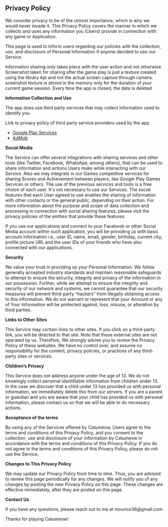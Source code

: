 <html>
<body>
<h2>Privacy Policy</h2>
<p>We consider privacy to be of the utmost importance, which is why we would never invade it. This Privacy Policy covers the manner in which we collects and uses any information you (Users) provide in connection with any  game or Application.</p>
<p>This page is used to inform users regarding our policies with the collection, use, and
    disclosure of Personal Information if anyone decided to use our Service.</p>
<p>Information sharing only takes place with the user action and not otherwise. Screenshot taken for sharing after the game play is just a texture created using the library Api and not the actual screen capture through camera. sceenshot texture is stored in the memory only for the duration of your current game session. Every time the app is closed, the data is deleted </p>

<p><strong>Information Collection and Use</strong></p>
<p>The app does use third party services that may collect information used to identify you.</p> 
<div><p>Link to privacy policy of third party service providers used by the app</p> 
  <ul>
    <li><a href="https://www.google.com/policies/privacy/" target="_blank">Google Play Services</a>
    </li> <li><a href="https://support.google.com/admob/answer/6128543?hl=en" target="_blank">AdMob</a></li></ul></div>

<p><strong>Social Media</strong></p>
<p>The Service can offer several integrations with sharing services and other tools (like Twitter, Facebook, WhatsApp, among others), that can be used to share information and actions Users make while interacting with our Service. Also we may integrate in our Games competitive services for sharing Scores and Achievement between players, like Google Play Games Services or others. The use of the previous services and tools is a free choice of each user. It's not necessary to use our Services. The social features that each User agreed to use enables the sharing of information with other contacts or the general public, depending on their action. For more information about the purpose and scope of data collection and processing in connection with social sharing features, please visit the privacy policies of the entities that provide these features.</p>
<p>If you use our applications and connect to your Facebook or other Social Media account within such application, you will be providing us with basic account information i.e., user ID, name, email, gender, birthday, current city, profile picture URL and the user IDs of your friends who have also connected with our applications.</p>


<p><strong>Security</strong></p>
<p> We value your trust in providing us your Personal Information. We follow generally accepted industry standards and maintain reasonable safeguards to attempt to ensure the security, integrity and privacy of the information in our possession. Further, while we attempt to ensure the integrity and security of our network and systems, we cannot guarantee that our security measures will prevent third-party “hackers” from illegally obtaining access to this information. We do not warrant or represent that your Account or any of Your Information will be protected against, loss, misuse, or alteration by third parties.</p>

<p><strong>Links to Other Sites</strong></p>
<p>This Service may contain links to other sites. If you click on a third-party link, you will be
    directed to that site. Note that these external sites are not operated by us. Therefore, We
    strongly advise you to review the Privacy Policy of these websites. We have no control over, and
    assume no responsibility for the content, privacy policies, or practices of any third-party
    sites or services.</p>

<p><strong>Children’s Privacy</strong></p>
<p>This Service does not address anyone under the age of 13. We do not knowingly collect personal
    identifiable information from children under 13. In the case we discover that a child under 13
    has provided us with personal information, we immediately delete this from our servers. If you
    are a parent or guardian and you are aware that your child has provided us with personal
    information, please contact us so that we will be able to do necessary actions.</p>

<p><strong>Acceptance of the terms</strong></p> 
<p>By using any of the Services offered by Catumeow, Users agree to the terms and conditions of this Privacy Policy, and you consent to the collection, use and disclosure of your information by Catumeow in accordance with the terms and conditions of this Privacy Policy. If you do not agree to the terms and conditions of this Privacy Policy, please do not use the Service.</p>

<p><strong>Changes to This Privacy Policy</strong></p>
<p>We may update our Privacy Policy from time to time. Thus, you are advised to review this page
    periodically for any changes. We will notify you of any changes by posting the new Privacy Policy
    on this page. These changes are effective immediately, after they are posted on this page.</p>

<p><strong>Contact Us</strong></p>
<p>If you have any questions, please reach out to me at mourice36@gmail.com</p> 

<p>Thanks for playing Catumeow!</p>
</body>
</html>

